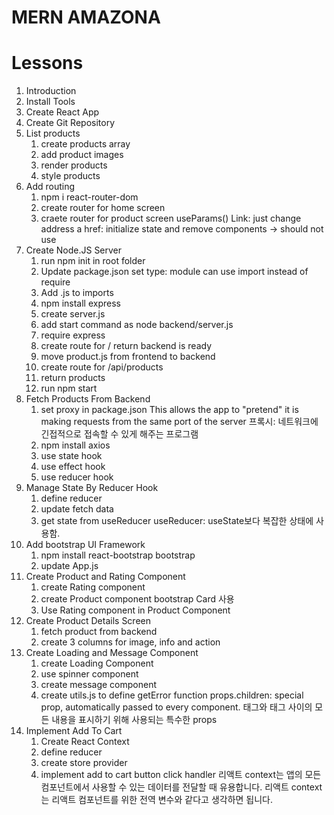 # MERN AMAZONA

# Lessons

1. Introduction
2. Install Tools
3. Create React App
4. Create Git Repository
5. List products
   1. create products array
   2. add product images
   3. render products
   4. style products
6. Add routing
   1. npm i react-router-dom
   2. create router for home screen
   3. craete router for product screen
      useParams()
      Link: just change address
      a href: initialize state and remove components -> should not use
7. Create Node.JS Server
   1. run npm init in root folder
   2. Update package.json set type: module
      can use import instead of require
   3. Add .js to imports
   4. npm install express
   5. create server.js
   6. add start command as node backend/server.js
   7. require express
   8. create route for / return backend is ready
   9. move product.js from frontend to backend
   10. create route for /api/products
   11. return products
   12. run npm start
8. Fetch Products From Backend
   1. set proxy in package.json
      This allows the app to "pretend" it is making requests from the same port of the server
      프록시: 네트워크에 긴접적으로 접속할 수 있게 해주는 프로그램
   2. npm install axios
   3. use state hook
   4. use effect hook
   5. use reducer hook
9. Manage State By Reducer Hook
   1. define reducer
   2. update fetch data
   3. get state from useReducer
      useReducer: useState보다 복잡한 상태에 사용함.
10. Add bootstrap UI Framework
    1. npm install react-bootstrap bootstrap
    2. update App.js
11. Create Product and Rating Component
    1. create Rating component
    2. create Product component
       bootstrap Card 사용
    3. Use Rating component in Product Component
12. Create Product Details Screen
    1. fetch product from backend
    2. create 3 columns for image, info and action
13. Create Loading and Message Component
    1. create Loading Component
    2. use spinner component
    3. create message component
    4. create utils.js to define getError function
       props.children: special prop, automatically passed to every component. 태그와 태그 사이의 모든 내용을 표시하기 위해 사용되는 특수한 props
14. Implement Add To Cart
    1. Create React Context
    2. define reducer
    3. create store provider
    4. implement add to cart button click handler
       리액트 context는 앱의 모든 컴포넌트에서 사용할 수 있는 데이터를 전달할 때 유용합니다.
       리액트 context는 리액트 컴포넌트를 위한 전역 변수와 같다고 생각하면 됩니다.
